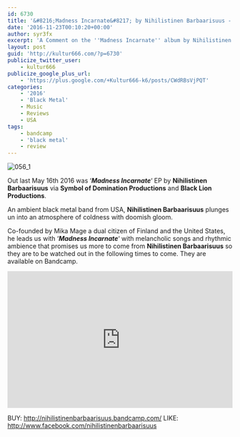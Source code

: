 ```yaml
---
id: 6730
title: '&#8216;Madness Incarnate&#8217; by Nihilistinen Barbaarisuus - A Comment'
date: '2016-11-23T00:10:20+00:00'
author: syr3fx
excerpt: 'A Comment on the ''Madness Incarnate'' album by Nihilistinen Barbaarisuus (2016).'
layout: post
guid: 'http://kultur666.com/?p=6730'
publicize_twitter_user:
    - kultur666
publicize_google_plus_url:
    - 'https://plus.google.com/+Kultur666-k6/posts/CWdRBsVjPQT'
categories:
    - '2016'
    - 'Black Metal'
    - Music
    - Reviews
    - USA
tags:
    - bandcamp
    - 'black metal'
    - review
---
```


![056_1](http://localhost:8080/wp-content/uploads/2016/11/056_1.jpg?w=680)

Out last May 16th 2016 was ‘***Madness Incarnate***‘ EP by **Nihilistinen Barbaarisuus** via **Symbol of Domination Productions** and **Black Lion Productions**.

An ambient black metal band from USA, **Nihilistinen Barbaarisuus** plunges un into an atmosphere of coldness with doomish gloom.

Co-founded by Mika Mage a dual citizen of Finland and the United States, he leads us with ‘***Madness Incarnate***‘ with melancholic songs and rhythmic ambience that promises us more to come from **Nihilistinen Barbaarisuus** so they are to be watched out in the following times to come. They are available on Bandcamp.

<iframe style="border: 0; width: 100%; height: 307px;" src="https://bandcamp.com/EmbeddedPlayer/album=3206248391/size=large/bgcol=333333/linkcol=e99708/tracklist=false/transparent=true/" seamless></iframe>

BUY: <http://nihilistinenbarbaarisuus.bandcamp.com/>
LIKE: <http://www.facebook.com/nihilistinenbarbaarisuus>